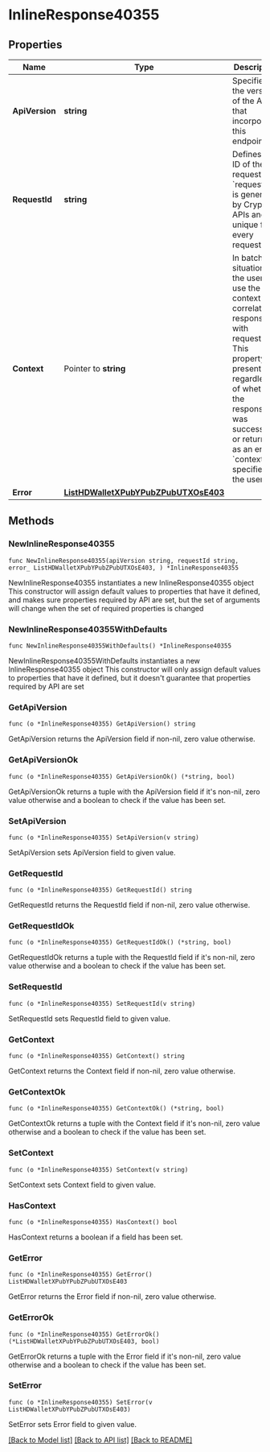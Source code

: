 # InlineResponse40355

## Properties

Name | Type | Description | Notes
------------ | ------------- | ------------- | -------------
**ApiVersion** | **string** | Specifies the version of the API that incorporates this endpoint. | 
**RequestId** | **string** | Defines the ID of the request. The &#x60;requestId&#x60; is generated by Crypto APIs and it&#39;s unique for every request. | 
**Context** | Pointer to **string** | In batch situations the user can use the context to correlate responses with requests. This property is present regardless of whether the response was successful or returned as an error. &#x60;context&#x60; is specified by the user. | [optional] 
**Error** | [**ListHDWalletXPubYPubZPubUTXOsE403**](ListHDWalletXPubYPubZPubUTXOsE403.md) |  | 

## Methods

### NewInlineResponse40355

`func NewInlineResponse40355(apiVersion string, requestId string, error_ ListHDWalletXPubYPubZPubUTXOsE403, ) *InlineResponse40355`

NewInlineResponse40355 instantiates a new InlineResponse40355 object
This constructor will assign default values to properties that have it defined,
and makes sure properties required by API are set, but the set of arguments
will change when the set of required properties is changed

### NewInlineResponse40355WithDefaults

`func NewInlineResponse40355WithDefaults() *InlineResponse40355`

NewInlineResponse40355WithDefaults instantiates a new InlineResponse40355 object
This constructor will only assign default values to properties that have it defined,
but it doesn't guarantee that properties required by API are set

### GetApiVersion

`func (o *InlineResponse40355) GetApiVersion() string`

GetApiVersion returns the ApiVersion field if non-nil, zero value otherwise.

### GetApiVersionOk

`func (o *InlineResponse40355) GetApiVersionOk() (*string, bool)`

GetApiVersionOk returns a tuple with the ApiVersion field if it's non-nil, zero value otherwise
and a boolean to check if the value has been set.

### SetApiVersion

`func (o *InlineResponse40355) SetApiVersion(v string)`

SetApiVersion sets ApiVersion field to given value.


### GetRequestId

`func (o *InlineResponse40355) GetRequestId() string`

GetRequestId returns the RequestId field if non-nil, zero value otherwise.

### GetRequestIdOk

`func (o *InlineResponse40355) GetRequestIdOk() (*string, bool)`

GetRequestIdOk returns a tuple with the RequestId field if it's non-nil, zero value otherwise
and a boolean to check if the value has been set.

### SetRequestId

`func (o *InlineResponse40355) SetRequestId(v string)`

SetRequestId sets RequestId field to given value.


### GetContext

`func (o *InlineResponse40355) GetContext() string`

GetContext returns the Context field if non-nil, zero value otherwise.

### GetContextOk

`func (o *InlineResponse40355) GetContextOk() (*string, bool)`

GetContextOk returns a tuple with the Context field if it's non-nil, zero value otherwise
and a boolean to check if the value has been set.

### SetContext

`func (o *InlineResponse40355) SetContext(v string)`

SetContext sets Context field to given value.

### HasContext

`func (o *InlineResponse40355) HasContext() bool`

HasContext returns a boolean if a field has been set.

### GetError

`func (o *InlineResponse40355) GetError() ListHDWalletXPubYPubZPubUTXOsE403`

GetError returns the Error field if non-nil, zero value otherwise.

### GetErrorOk

`func (o *InlineResponse40355) GetErrorOk() (*ListHDWalletXPubYPubZPubUTXOsE403, bool)`

GetErrorOk returns a tuple with the Error field if it's non-nil, zero value otherwise
and a boolean to check if the value has been set.

### SetError

`func (o *InlineResponse40355) SetError(v ListHDWalletXPubYPubZPubUTXOsE403)`

SetError sets Error field to given value.



[[Back to Model list]](../README.md#documentation-for-models) [[Back to API list]](../README.md#documentation-for-api-endpoints) [[Back to README]](../README.md)


